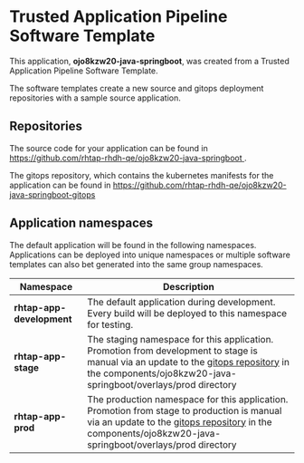 # Trusted Application Pipeline Software Template

This application, **ojo8kzw20-java-springboot**, was created from a Trusted Application Pipeline Software Template.

The software templates create a new source and gitops deployment repositories with a sample source application. 

## Repositories

The source code for your application can be found in [https://github.com/rhtap-rhdh-qe/ojo8kzw20-java-springboot ](https://github.com/rhtap-rhdh-qe/ojo8kzw20-java-springboot ).
 
The gitops repository, which contains the kubernetes manifests for the application can be found in 
[https://github.com/rhtap-rhdh-qe/ojo8kzw20-java-springboot-gitops ](https://github.com/rhtap-rhdh-qe/ojo8kzw20-java-springboot-gitops ) 

## Application namespaces 

The default application will be found in the following namespaces. Applications can be deployed into unique namespaces or multiple software templates can also bet generated into the same group namespaces.  

|  Namespace   |  Description   |  
| -------- | -------- |   
| **rhtap-app-development** | The default application during development. Every build will be deployed to this namespace for testing. | 
| **rhtap-app-stage** | The staging namespace for this application. Promotion from development to stage is manual via an update to the [gitops repository](https://github.com/rhtap-rhdh-qe/ojo8kzw20-java-springboot-gitops ) in the components/ojo8kzw20-java-springboot/overlays/prod directory |  
| **rhtap-app-prod** | The production namespace for this application. Promotion from stage to production is manual via an update to the [gitops repository](https://github.com/rhtap-rhdh-qe/ojo8kzw20-java-springboot-gitops ) in the components/ojo8kzw20-java-springboot/overlays/prod directory | 